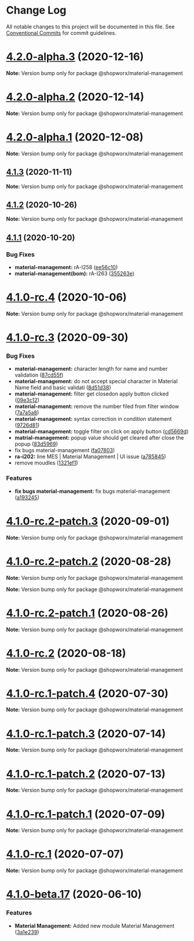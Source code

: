 # Change Log

All notable changes to this project will be documented in this file.
See [Conventional Commits](https://conventionalcommits.org) for commit guidelines.

# [4.2.0-alpha.3](https://bitbucket.org/entrib/shopworx/compare/v4.2.0-alpha.2...v4.2.0-alpha.3) (2020-12-16)

**Note:** Version bump only for package @shopworx/material-management





# [4.2.0-alpha.2](https://bitbucket.org/entrib/shopworx/compare/v4.2.0-alpha.1...v4.2.0-alpha.2) (2020-12-14)

**Note:** Version bump only for package @shopworx/material-management





# [4.2.0-alpha.1](https://bitbucket.org/entrib/shopworx/compare/v4.1.3...v4.2.0-alpha.1) (2020-12-08)

**Note:** Version bump only for package @shopworx/material-management





## [4.1.3](https://bitbucket.org/entrib/shopworx/compare/v4.1.2...v4.1.3) (2020-11-11)

**Note:** Version bump only for package @shopworx/material-management





## [4.1.2](https://bitbucket.org/entrib/shopworx/compare/v4.1.1...v4.1.2) (2020-10-26)

**Note:** Version bump only for package @shopworx/material-management





## [4.1.1](https://bitbucket.org/entrib/shopworx/compare/v4.1.0-rc.4...v4.1.1) (2020-10-20)


### Bug Fixes

* **material-management:** rA-I258 ([ee56c10](https://bitbucket.org/entrib/shopworx/commits/ee56c1030c1c1d7a9e964c1255fa1e0e3220375d))
* **material-management(bom):** rA-I263 ([355263e](https://bitbucket.org/entrib/shopworx/commits/355263eeaa002aa5cc21e4cc0441e4db16a718cc))





# [4.1.0-rc.4](https://bitbucket.org/entrib/shopworx/compare/v4.1.0-rc.3...v4.1.0-rc.4) (2020-10-06)

**Note:** Version bump only for package @shopworx/material-management





# [4.1.0-rc.3](https://bitbucket.org/entrib/shopworx/compare/v4.1.0-rc.2-patch.3...v4.1.0-rc.3) (2020-09-30)


### Bug Fixes

* **material-management:** character length for name and number validation ([87cd55f](https://bitbucket.org/entrib/shopworx/commits/87cd55f0c7cb5f5a171ca77b5cd6eb92fa2f1d9b))
* **material-management:** do not accept special character in Material Name field and basic validati ([8d51d38](https://bitbucket.org/entrib/shopworx/commits/8d51d389bff789dc230350a0b1f2c1e6b512c573))
* **material-management:** filter get closedon apply button clicked ([09e3c12](https://bitbucket.org/entrib/shopworx/commits/09e3c12a2cd66c89fb73885aceb533cd0f9c254b))
* **material-management:** remove the number filed from filter window ([7a7a5a8](https://bitbucket.org/entrib/shopworx/commits/7a7a5a8dc6fb345122b3861a20c3a5728ed91ffe))
* **material-management:** syntax correction in condition statement ([9726d81](https://bitbucket.org/entrib/shopworx/commits/9726d8182d51e04adbca215e50cf403b03b30dff))
* **material-management:** toggle filter on click on apply button ([cd5669d](https://bitbucket.org/entrib/shopworx/commits/cd5669d9bb897330d2b03f31427c2d2bc627bfe6))
* **matrial-management:** popup value should get cleared after close the popup ([83d5969](https://bitbucket.org/entrib/shopworx/commits/83d5969abe9e53e1322725a71c78c9f033c6dca1))
* fix bugs material-management ([fa07803](https://bitbucket.org/entrib/shopworx/commits/fa07803a9ae996438c898480cde0e84497decd50))
* **ra-i202:** line MES | Material Management | UI issue ([a785845](https://bitbucket.org/entrib/shopworx/commits/a7858454804fdb603207c5b625fb439f9f505fab))
* remove moudles ([1321ef1](https://bitbucket.org/entrib/shopworx/commits/1321ef1782dedd3d4d7c0c9064fecdf01cf3bcde))


### Features

* **fix bugs material-management:** fix bugs material-management ([a193245](https://bitbucket.org/entrib/shopworx/commits/a19324567c7c617889ae8f8ac1b50bda27ef2475))





# [4.1.0-rc.2-patch.3](https://bitbucket.org/entrib/shopworx/compare/v4.1.0-rc.2-patch.2...v4.1.0-rc.2-patch.3) (2020-09-01)

**Note:** Version bump only for package @shopworx/material-management





# [4.1.0-rc.2-patch.2](https://bitbucket.org/entrib/shopworx/compare/v4.1.0-rc.2-patch.1...v4.1.0-rc.2-patch.2) (2020-08-28)

**Note:** Version bump only for package @shopworx/material-management







**Note:** Version bump only for package @shopworx/material-management





# [4.1.0-rc.2-patch.1](https://bitbucket.org/entrib/shopworx/compare/v4.1.0-rc.2...v4.1.0-rc.2-patch.1) (2020-08-26)

**Note:** Version bump only for package @shopworx/material-management





# [4.1.0-rc.2](https://bitbucket.org/entrib/shopworx/compare/v4.1.0-rc.1-patch.4...v4.1.0-rc.2) (2020-08-18)

**Note:** Version bump only for package @shopworx/material-management





# [4.1.0-rc.1-patch.4](https://bitbucket.org/entrib/shopworx/compare/v4.1.0-rc.1-patch.3...v4.1.0-rc.1-patch.4) (2020-07-30)

**Note:** Version bump only for package @shopworx/material-management





# [4.1.0-rc.1-patch.3](https://bitbucket.org/entrib/shopworx/compare/v4.1.0-rc.1-patch.2...v4.1.0-rc.1-patch.3) (2020-07-14)

**Note:** Version bump only for package @shopworx/material-management





# [4.1.0-rc.1-patch.2](https://bitbucket.org/entrib/shopworx/compare/v4.1.0-rc.1-patch.1...v4.1.0-rc.1-patch.2) (2020-07-13)

**Note:** Version bump only for package @shopworx/material-management





# [4.1.0-rc.1-patch.1](https://bitbucket.org/entrib/shopworx/compare/v4.1.0-rc.1...v4.1.0-rc.1-patch.1) (2020-07-09)

**Note:** Version bump only for package @shopworx/material-management





# [4.1.0-rc.1](https://bitbucket.org/entrib/shopworx/compare/v4.1.0-beta.17...v4.1.0-rc.1) (2020-07-07)

**Note:** Version bump only for package @shopworx/material-management





# [4.1.0-beta.17](https://bitbucket.org/entrib/shopworx/compare/v4.1.0-beta.16...v4.1.0-beta.17) (2020-06-10)


### Features

* **Material Management:** Added new module Material Management ([3a1e239](https://bitbucket.org/entrib/shopworx/commits/3a1e239e89e0e6f4627f28d8e9523dcdc5b2d89f))
